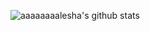 ![aaaaaaaalesha's github stats](https://github-readme-stats.vercel.app/api?username=aaaaaaaalesha&show_icons=true&theme=dracula)
